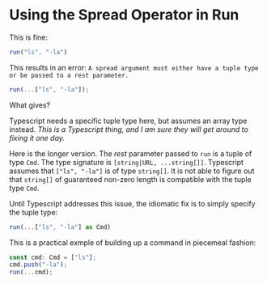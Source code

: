 # Using the Spread Operator in Run


This is fine:

```javascript
run("ls", "-la")
```

This results in an error: `A spread argument must either have a tuple type or be passed to a rest parameter.`

```javascript 
run(...["ls", "-la"]);
```

What gives? 

Typescript needs a specific tuple type here, but assumes an array type instead. _This is a Typescript thing, and I am sure they will get around to fixing it one day._

Here is the longer version. The _rest_ parameter passed to `run` is a tuple of type `Cmd`. The type signature is `[string|URL, ...string[]]`. Typescript assumes that `["ls", "-la"]` is of type `string[]`. It is not able to figure out that `string[]` of guaranteed non-zero length is compatible with the tuple type `Cmd`. 

Until Typescript addresses this issue, the idiomatic fix is to simply specify the tuple type:

```javascript
run(...["ls", "-la"] as Cmd)
```

This is a practical exmple of building up a command in piecemeal fashion:

```javascript
const cmd: Cmd = ["ls"];
cmd.push("-la");
run(...cmd);
```